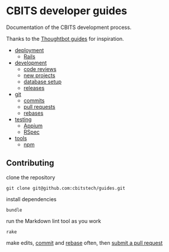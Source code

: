 # CBITS developer guides

Documentation of the CBITS development process.

Thanks to the [Thoughtbot guides](https://github.com/thoughtbot/guides) for
inspiration.

* [deployment](/deployment)
  * [Rails](/deployment/rails)
* [development](/development)
  * [code reviews](/development/code_reviews)
  * [new projects](/development/new_projects)
  * [database setup](/development/database_setup)
  * [releases](/development/releases)
* [git](/git)
  * [commits](/git/commits)
  * [pull requests](/git/pull_requests)
  * [rebases](/git/rebases)
* [testing](/testing)
  * [Appium](/testing/appium)
  * [RSpec](/testing/rspec)
* [tools](/tools)
  * [npm](/tools/npm)

## Contributing

clone the repository

```
git clone git@github.com:cbitstech/guides.git
```

install dependencies

```
bundle
```

run the Markdown lint tool as you work

```
rake
```

make edits, [commit](/git/commits) and [rebase](/git/rebases) often, then
[submit a pull request](/git/pull_requests)
